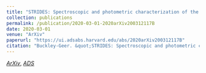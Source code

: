 ```yaml
---
title: "STRIDES: Spectroscopic and photometric characterization of the environment and effects of mass along the line of sight to the gravitational lenses DES J0408-5354 and WGD 2038-4008"
collection: publications
permalink: /publication/2020-03-01-2020arXiv200312117B
date: 2020-03-01
venue: "ArXiv"
paperurl: "https://ui.adsabs.harvard.edu/abs/2020arXiv200312117B"
citation: "Buckley-Geer. &quot;STRIDES: Spectroscopic and photometric characterization of the environment and effects of mass along the line of sight to the gravitational lenses DES J0408-5354 and WGD 2038-4008.&quot; <i>ArXiv</i>, :, Mar 2020"
---
```


[*ArXiv*](https://arxiv.org/abs/2003.12117), [*ADS*](https://ui.adsabs.harvard.edu/abs/2020arXiv200312117B)
